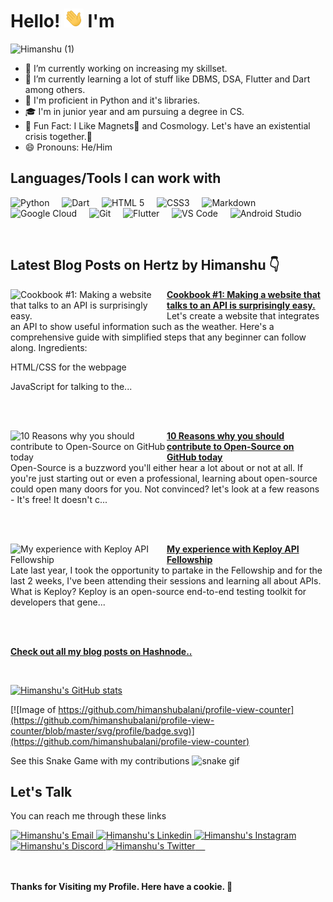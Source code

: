 # Hello! <img src="https://github.com/ABSphreak/ABSphreak/blob/master/gifs/Hi.gif" height="30px"> I'm        

![Himanshu (1)](https://user-images.githubusercontent.com/85930567/130409887-7c0452c9-89ff-4a22-adb3-e3a47e9fbd1d.png)

     
- 🔭 I’m currently working on increasing my skillset.
- 🌱 I’m currently learning a lot of stuff like DBMS, DSA, Flutter and Dart among others.
- 🥇 I'm proficient in Python and it's libraries.
- 🎓 I'm in junior year and am pursuing a degree in CS.
- 🌟 Fun Fact: I Like Magnets🧲 and Cosmology. Let's have an existential crisis together.🙂
- 😄 Pronouns: He/Him


## Languages/Tools I can work with
  
  <img title="Python" height="40px" src="https://img.icons8.com/color/48/000000/python--v1.png"/> &nbsp;&nbsp;&nbsp;
  <img title="Dart" height="40px" src="https://img.icons8.com/color/50/000000/dart.png"/> &nbsp;&nbsp;&nbsp;
  <img title="HTML 5" height="40px" src="https://img.icons8.com/color/48/000000/html-5.png"/> &nbsp;&nbsp;&nbsp;
  <img title="CSS3" height="40px" src="https://img.icons8.com/color/48/000000/css3.png"/> &nbsp;&nbsp;&nbsp;
  <img title="Markdown" height="40px" src="https://img.icons8.com/office/80/000000/markdown.png"/> &nbsp;&nbsp;&nbsp;
  <img title="Google Cloud" height="40px" src="https://user-images.githubusercontent.com/85930567/175771081-bb6c0e28-5fab-4c71-9639-dabf475d571a.png"/> &nbsp;&nbsp;&nbsp;
  <img title="Git" height="40px" src="https://user-images.githubusercontent.com/85930567/155733391-1cad1bbc-b9d6-4fd9-91c2-37f778f88a96.png" /> &nbsp;&nbsp;&nbsp;
  <img title="Flutter" height="40px" src="https://user-images.githubusercontent.com/85930567/147389443-b0e06295-4659-4b21-a6ac-0c69bc3baafb.png"/> &nbsp;&nbsp;&nbsp;
  <img title="VS Code" height="40px" src="https://img.icons8.com/fluency/144/000000/visual-studio-code-2019.png"/> &nbsp;&nbsp;&nbsp;
  <img title="Android Studio" height="40px" src="https://img.icons8.com/color/48/000000/android-studio--v3.png"/>
  

  </br>
 
## Latest Blog Posts on Hertz by Himanshu 👇
<!-- HASHNODE_BLOG:START -->
<p align="left">
<a href="https://himanshubalani.hashnode.dev//cookbook1" title="Cookbook #1: Making a website that talks to an API is surprisingly easy."><img src="https://cdn.hashnode.com/res/hashnode/image/upload/v1684778709402/09b9abe8-5e96-458f-bfa3-2cb37d364398.png" alt="Cookbook #1: Making a website that talks to an API is surprisingly easy." width="250px" align="left" /></a>
<a href="https://himanshubalani.hashnode.dev//cookbook1" title="Cookbook #1: Making a website that talks to an API is surprisingly easy."><strong>Cookbook #1: Making a website that talks to an API is surprisingly easy.</strong></a>
<br/> Let's create a website that integrates an API to show useful information such as the weather. Here's a comprehensive guide with simplified steps that any beginner can follow along.
Ingredients:

HTML/CSS for the webpage

JavaScript for talking to the... </p> <br/> <br/>
<p align="left">
<a href="https://himanshubalani.hashnode.dev//10-reasons-why-you-should-contribute-to-open-source-on-github-today" title="10 Reasons why you should contribute to Open-Source on GitHub today"><img src="https://cdn.hashnode.com/res/hashnode/image/upload/v1678540918547/ed77a2a0-f07e-427f-b6a1-ea813bbdb0d8.jpeg" alt="10 Reasons why you should contribute to Open-Source on GitHub today" width="250px" align="left" /></a>
<a href="https://himanshubalani.hashnode.dev//10-reasons-why-you-should-contribute-to-open-source-on-github-today" title="10 Reasons why you should contribute to Open-Source on GitHub today"><strong>10 Reasons why you should contribute to Open-Source on GitHub today</strong></a>
<br/> Open-Source is a buzzword you'll either hear a lot about or not at all. If you're just starting out or even a professional, learning about open-source could open many doors for you. Not convinced? let's look at a few reasons -
It's free!
It doesn't c... </p> <br/> <br/>
<p align="left">
<a href="https://himanshubalani.hashnode.dev//my-experience-with-keploy-api-fellowship" title="My experience with Keploy API Fellowship"><img src="https://cdn.hashnode.com/res/hashnode/image/upload/v1675880927980/9ad853c7-0bd7-47d6-ab26-5475bc3cde1c.png" alt="My experience with Keploy API Fellowship" width="250px" align="left" /></a>
<a href="https://himanshubalani.hashnode.dev//my-experience-with-keploy-api-fellowship" title="My experience with Keploy API Fellowship"><strong>My experience with Keploy API Fellowship</strong></a>
<br/> Late last year, I took the opportunity to partake in the Fellowship and for the last 2 weeks, I've been attending their sessions and learning all about APIs.
What is Keploy?
Keploy is an open-source end-to-end testing toolkit for developers that gene... </p> <br/> <br/>
<!-- HASHNODE_BLOG:END -->



<b><a href="https://himanshubalani.hashnode.dev/">Check out all my blog posts on Hashnode..</a></b>

<br>


[![Himanshu's GitHub stats](https://github-readme-stats.vercel.app/api?username=himanshubalani&show_icons=true&theme=outrun)](https://github.com/anuraghazra/github-readme-stats)
     
[![Image of https://github.com/himanshubalani/profile-view-counter](https://github.com/himanshubalani/profile-view-counter/blob/master/svg/profile/badge.svg)](https://github.com/himanshubalani/profile-view-counter)
<br>

See this Snake Game with my contributions
![snake gif](https://github.com/himanshubalani/himanshubalani/blob/output/github-contribution-grid-snake.gif)

     
## Let's Talk

You can reach me through these links <br>

<div>
<a href="mailto:himanshubalaniworks@gmail.com">
  <img alt="Himanshu's Email" height="70px" src="https://user-images.githubusercontent.com/85930567/175770833-302b4ef2-faeb-421f-88eb-744737a4ad74.png"
/>
</a> 
<a href="https://www.linkedin.com/in/himanshubalani/">
  <img alt="Himanshu's Linkedin" height="70px" src="https://user-images.githubusercontent.com/85930567/175769904-8f101a4f-5415-4855-83d8-11e8c1ee37b1.png" />
</a>
<a href="https://instagram.com/himanshubalani">
  <img alt="Himanshu's Instagram" height="70px" src="https://user-images.githubusercontent.com/85930567/175769762-aa808175-4426-428d-b383-8edd363c3573.png" />
</a> 
<a href="https://discordapp.com/users/759807486831099928">
  <img alt="Himanshu's Discord" height="70px" src="https://user-images.githubusercontent.com/85930567/175769817-444e4770-eb38-4714-bdce-43cf91ef56f4.png" />
</a> 
<a href="https://twitter.com/himanshubalani5">
  <img alt="Himanshu's Twitter" height="70px" src="https://user-images.githubusercontent.com/85930567/175769742-c9d3423c-690f-4782-8dd7-676d6aebc036.png" /> &nbsp;&nbsp;&nbsp;
</a>
</div>
<br>

<br>


**Thanks for Visiting my Profile. Here have a cookie. 🍪**

